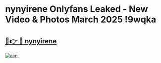 # nynyirene Onlyfans Leaked - New Video & Photos March 2025 !9wqka

# <h2><a href="https://tgm3jb.iuczelnia.edu.pl?title=nynyirene&ref=9wqka">🔗👉 🔴 nynyirene</a></h2>

[![acn](https://github.com/user-attachments/assets/0f9c940e-d8b0-45ae-aac7-cd30a18b3e1c)](https://tgm3jb.iuczelnia.edu.pl?title=nynyirene&ref=9wqka)

